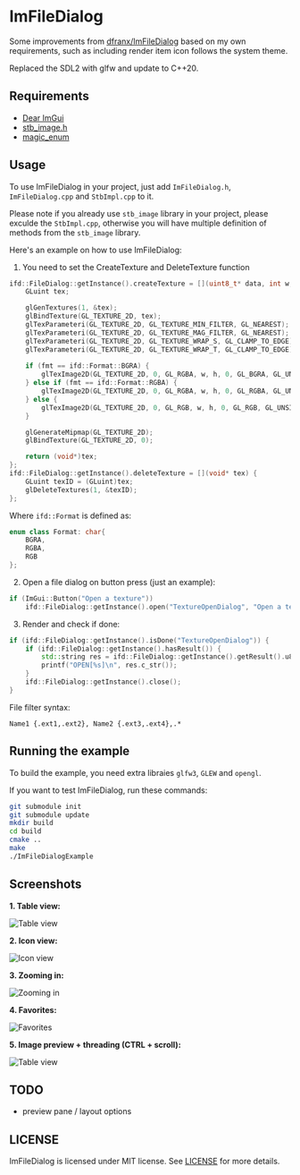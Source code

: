 # ImFileDialog

Some improvements from [dfranx/ImFileDialog](https://github.com/dfranx/ImFileDialog) based on my own requirements, such as including render item icon follows the system theme.

Replaced the SDL2 with glfw and update to C++20.

## Requirements

 * [Dear ImGui](https://github.com/ocornut/imgui/)
 * [stb_image.h](https://github.com/nothings/stb/blob/master/stb_image.h)
 * [magic_enum](https://github.com/Neargye/magic_enum)

## Usage
To use ImFileDialog in your project, just add `ImFileDialog.h`, `ImFileDialog.cpp` and `StbImpl.cpp` to it.

Please note if you already use `stb_image` library in your project, please exculde the `StbImpl.cpp`,
otherwise you will have multiple definition of methods from the `stb_image` library.

Here's an example on how to use ImFileDialog:

1. You need to set the CreateTexture and DeleteTexture function
```c++
ifd::FileDialog::getInstance().createTexture = [](uint8_t* data, int w, int h, ifd::Format fmt) -> void* {
	GLuint tex;

	glGenTextures(1, &tex);
	glBindTexture(GL_TEXTURE_2D, tex);
	glTexParameteri(GL_TEXTURE_2D, GL_TEXTURE_MIN_FILTER, GL_NEAREST);
	glTexParameteri(GL_TEXTURE_2D, GL_TEXTURE_MAG_FILTER, GL_NEAREST);
	glTexParameteri(GL_TEXTURE_2D, GL_TEXTURE_WRAP_S, GL_CLAMP_TO_EDGE);
	glTexParameteri(GL_TEXTURE_2D, GL_TEXTURE_WRAP_T, GL_CLAMP_TO_EDGE);
	
	if (fmt == ifd::Format::BGRA) {
		glTexImage2D(GL_TEXTURE_2D, 0, GL_RGBA, w, h, 0, GL_BGRA, GL_UNSIGNED_BYTE, data);
	} else if (fmt == ifd::Format::RGBA) {
		glTexImage2D(GL_TEXTURE_2D, 0, GL_RGBA, w, h, 0, GL_RGBA, GL_UNSIGNED_BYTE, data);
	} else {
		glTexImage2D(GL_TEXTURE_2D, 0, GL_RGB, w, h, 0, GL_RGB, GL_UNSIGNED_BYTE, data);
	}

	glGenerateMipmap(GL_TEXTURE_2D);
	glBindTexture(GL_TEXTURE_2D, 0);

	return (void*)tex;
};
ifd::FileDialog::getInstance().deleteTexture = [](void* tex) {
	GLuint texID = (GLuint)tex;
	glDeleteTextures(1, &texID);
};
```

Where `ifd::Format` is defined as:

```c++
enum class Format: char{
	BGRA,
	RGBA,
	RGB
};
```

2. Open a file dialog on button press (just an example):
```c++
if (ImGui::Button("Open a texture"))
	ifd::FileDialog::getInstance().open("TextureOpenDialog", "Open a texture", "Image file (*.png;*.jpg;*.jpeg;*.bmp;*.tga){.png,.jpg,.jpeg,.bmp,.tga},.*");
```

3. Render and check if done:
```c++
if (ifd::FileDialog::getInstance().isDone("TextureOpenDialog")) {
	if (ifd::FileDialog::getInstance().hasResult()) {
		std::string res = ifd::FileDialog::getInstance().getResult().u8string();
		printf("OPEN[%s]\n", res.c_str());
	}
	ifd::FileDialog::getInstance().close();
}
```

File filter syntax:
```
Name1 {.ext1,.ext2}, Name2 {.ext3,.ext4},.*
```

## Running the example

To build the example, you need extra libraies `glfw3`, `GLEW` and `opengl`.

If you want to test ImFileDialog, run these commands:
```bash
git submodule init
git submodule update
mkdir build
cd build
cmake ..
make
./ImFileDialogExample
```

## Screenshots
**1. Table view:**

![Table view](https://user-images.githubusercontent.com/30801537/107225799-8e5b3200-6a19-11eb-9847-ca2606205402.png)

**2. Icon view:**

![Icon view](https://user-images.githubusercontent.com/30801537/107225812-92874f80-6a19-11eb-9946-e7f1a183ce9b.png)

**3. Zooming in:**

![Zooming in](https://user-images.githubusercontent.com/30801537/107225830-9a46f400-6a19-11eb-8649-06de6287fdca.gif)

**4. Favorites:**

![Favorites](https://user-images.githubusercontent.com/30801537/107225862-a5018900-6a19-11eb-9bab-c6c928eab4af.gif)

**5. Image preview + threading (CTRL + scroll):**

![Table view](https://user-images.githubusercontent.com/30801537/107225891-afbc1e00-6a19-11eb-8551-6caa4c2173d1.gif)

## TODO
 * preview pane / layout options

## LICENSE
ImFileDialog is licensed under MIT license. See [LICENSE](./LICENSE) for more details. 